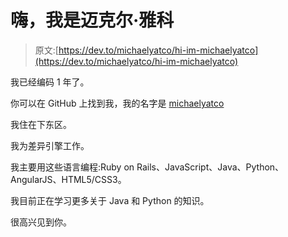# 嗨，我是迈克尔·雅科

> 原文:[https://dev.to/michaelyatco/hi-im-michaelyatco](https://dev.to/michaelyatco/hi-im-michaelyatco)

我已经编码 1 年了。

你可以在 GitHub 上找到我，我的名字是 [michaelyatco](https://github.com/michaelyatco)

我住在下东区。

我为差异引擎工作。

我主要用这些语言编程:Ruby on Rails、JavaScript、Java、Python、AngularJS、HTML5/CSS3。

我目前正在学习更多关于 Java 和 Python 的知识。

很高兴见到你。